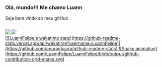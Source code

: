 ### Olá, mundo!!! Me chamo Luann
Seja bem vindo ao meu gitHub
<div style="display: flex; justify-content: space-evenly; margin-bottom: 14px">
    <link rel="stylesheet" href="https://cdn.jsdelivr.net/gh/devicons/devicon@v2.15.1/devicon.min.css">
    <i class="devicon-react-original colored"></i>
    <i class="devicon-nextjs-original colored"></i>
    <i class="devicon-html5-plain colored"></i>
    <i class="devicon-css3-plain colored"></i>
    <i class="devicon-bootstrap-plain colored"></i>
    <i class="devicon-javascript-plain colored"></i>
    <i class="devicon-nodejs-plain colored"></i>
    <i class="devicon-java-plain colored"></i>
    <i class="devicon-c-plain colored"></i>
    </div>
<div>
    <a href="https://github.com/LuannFelipe">
    <img height="180em" src="https://github-readme-stats.vercel.app/api?username=LuannFelipe&show_icons=true&theme=tokyonight&include_all_commits=false&count_private=true"/>
    <img height="180em" src="https://github-readme-stats.vercel.app/api/top-langs/?username=LuannFelipe&layout=compact&langs_count=7&theme=tokyonight"/>
</div>
[![LuannFelipe's wakatime stats](https://github-readme-stats.vercel.app/api/wakatime?username=LuannFelipe)](https://github.com/anuraghazra/github-readme-stats)
![Snake animation](https://github.com/LuannFelipe/LuannFelipe/blob/output/github-contribution-grid-snake.svg)
